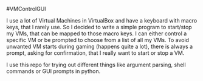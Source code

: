 #VMControlGUI

I use a lot of Virtual Machines in VirtualBox and have a keyboard with macro keys, that I rarely use. So I decided to write a simple program to start/stop my VMs, that can be mapped to those macro keys. I can either control a specific VM or be prompted to choose from a list of all my VMs. To avoid unwanted VM starts during gaming (happens quite a lot), there is always a prompt, asking for confirmation, that I really want to start or stop a VM.  

I use this repo for trying out different things like argument parsing, shell commands or GUI prompts in python.
